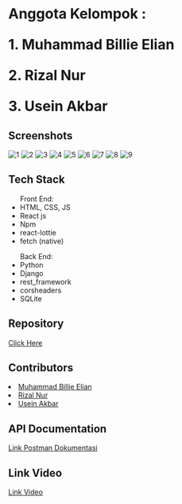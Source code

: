 <h1> Anggota Kelompok :
  </p>
  1. Muhammad Billie Elian
  </p>
  2. Rizal Nur
  </p>
  3. Usein Akbar</h1>
 
 <h2> Screenshots </h2>
 
![1](https://user-images.githubusercontent.com/91791481/166110237-2466aa45-c2b4-4bb6-9f61-c8b5d57d3207.jpeg)
![2](https://user-images.githubusercontent.com/91791481/166110217-80f57160-5dfa-45b5-b078-392416ee33c1.jpeg)
![3](https://user-images.githubusercontent.com/91791481/166110219-5589398d-0558-425b-99ba-697ccf52dfca.jpeg)
![4](https://user-images.githubusercontent.com/91791481/166110221-44e445d2-91e8-42b8-a5e1-92dcc10f155c.jpeg)
![5](https://user-images.githubusercontent.com/91791481/166110226-bbac1552-cca2-462a-8a10-63ed02887519.jpeg)
![6](https://user-images.githubusercontent.com/91791481/166110227-dc60e26c-2c33-49a8-b881-c5f8e496a44a.jpeg)
![7](https://user-images.githubusercontent.com/91791481/166110228-28b1968f-6f58-410a-9ab3-0c25d00e8f98.jpeg)
![8](https://user-images.githubusercontent.com/91791481/166110229-6676611d-36e6-4c71-8821-6d9826b5f2a3.jpeg)
![9](https://user-images.githubusercontent.com/91791481/166110231-fc6d193d-82b2-48c1-822d-1115a5fdb103.jpeg)

<h2> Tech Stack </h2> 
  <p>
  <ul>Front End:
    <li> HTML, CSS, JS </li>
    <li> React js </li>
    <li> Npm </li>
    <li> react-lottie </li>
    <li> fetch (native) </li>
  </ul>
  </p>
  <ul>Back End:
    <li> Python </li>
    <li> Django </li>
    <li> rest_framework </li>
    <li> corsheaders </li>
    <li> SQLite </li>
  </ul>
  </p>
 
 <h2> Repository </h2>
  <p>
    <a href="https://github.com/Kelompok-6-Proclub/travelio">Click Here</a>
  </p>
  
 <h2> Contributors </h2>
  <li> <a href="https://github.com/elnbillie">Muhammad Billie Elian</a> </li>
  <li> <a href="https://github.com/rin4th">Rizal Nur</a> </li>
  <li> <a href="https://github.com/UseinAkbarurl">Usein Akbar</a> </li>
 
 <h2> API Documentation </h2>
 <a href="https://documenter.getpostman.com/view/20600602/UyrGAtxT">Link Postman Dokumentasi</a>
 <h2> Link Video </h2>
 <a href="https://drive.google.com/drive/folders/1qFn4YI4KTBwMl8-Q-0yqEdmQQFacSPza?usp=sharing">Link Video</a>

